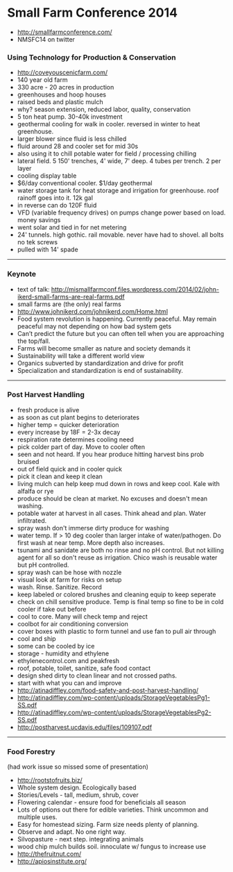 # Small Farm Conference 2014

* http://smallfarmconference.com/
* NMSFC14 on twitter

### Using Technology for Production & Conservation

* http://coveyouscenicfarm.com/
* 140 year old farm
* 330 acre - 20 acres in production
* greenhouses and hoop houses
* raised beds and plastic mulch
* why? season extension, reduced labor, quality, conservation
* 5 ton heat pump. 30-40k investment
* geothermal cooling for walk in cooler. reversed in winter to heat greenhouse. 
* larger blower since fluid is less chilled
* fluid around 28 and cooler set for mid 30s
* also using it to chill potable water for field / processing chilling
* lateral field. 5 150' trenches, 4' wide, 7' deep. 4 tubes per trench. 2 per layer
* cooling display table
* $6/day conventional cooler. $1/day geothermal
* water storage tank for heat storage and irrigation for greenhouse. roof rainoff goes into it. 12k gal
* in reverse can do 120F fluid
* VFD (variable frequency drives) on pumps change power based on load. money savings
* went solar and tied in for net metering
* 24' tunnels. high gothic. rail movable. never have had to shovel. all bolts no tek screws
* pulled with 14' spade

---

### Keynote

* text of talk: http://mismallfarmconf.files.wordpress.com/2014/02/john-ikerd-small-farms-are-real-farms.pdf
* small farms are (the only) real farms
* http://www.johnikerd.com/johnikerd.com/Home.html
* Food system revolution is happening. Currently peaceful. May remain peaceful may not depending on how bad system gets
* Can’t predict the future but you can often tell when you are approaching the top/fall.
* Farms will become smaller as nature and society demands it
* Sustainability will take a different world view
* Organics subverted by standardization and drive for profit
* Specialization and standardization is end of sustainability.

---

### Post Harvest Handling
* fresh produce is alive
* as soon as cut plant begins to deteriorates
* higher temp = quicker deterioration
* every increase by 18F = 2-3x decay
* respiration rate determines cooling need
* pick colder part of day. Move to cooler often
* seen and not heard. If you hear produce hitting harvest bins prob bruised
* out of field quick and in cooler quick
* pick it clean and keep it clean
* living mulch can help keep mud down in rows and keep cool. Kale with alfalfa or rye
* produce should be clean at market. No excuses and doesn't mean washing. 
* potable water at harvest in all cases. Think ahead and plan. Water infiltrated. 
* spray wash don't immerse dirty produce for washing
* water temp. If > 10 deg cooler than larger intake of water/pathogen. Do first wash at near temp. More depth also increases. 
* tsunami and sanidate are both no rinse and no pH control. But not killing agent for all so don't reuse as irrigation. Chico wash is reusable water but pH controlled. 
* spray wash can be hose with nozzle
* visual look at farm for risks on setup
* wash. Rinse. Sanitize. Record
* keep labeled or colored brushes and cleaning equip to keep seperate
* check on chill sensitive produce. Temp is final temp so fine to be in cold cooler if take out before
* cool to core. Many will check temp and reject
* coolbot for air conditioning conversion
* cover boxes with plastic to form tunnel and use fan to pull air through
* cool and ship
* some can be cooled by ice
* storage - humidity and ethylene
* ethylenecontrol.com and peakfresh
* roof, potable, toilet, sanitize, safe food contact 
* design shed dirty to clean linear and not crossed paths. 
* start with what you can and improve
* http://atinadiffley.com/food-safety-and-post-harvest-handling/
* http://atinadiffley.com/wp-content/uploads/StorageVegetablesPg1-SS.pdf
* http://atinadiffley.com/wp-content/uploads/StorageVegetablesPg2-SS.pdf
* http://postharvest.ucdavis.edu/files/109107.pdf

---

### Food Forestry

(had work issue so missed some of presentation)
* http://rootstofruits.biz/
* Whole system design. Ecologically based
* Stories/Levels - tall, medium, shrub, cover
* Flowering calendar - ensure food for beneficials all season
* Lots of options out there for edible varieties. Think uncommon and multiple uses.
* Easy for homestead sizing. Farm size needs plenty of planning.
* Observe and adapt. No one right way.
* Silvopasture - next step. integrating animals
* wood chip mulch builds soil. innoculate w/ fungus to increase use
* http://thefruitnut.com/
* http://apiosinstitute.org/
